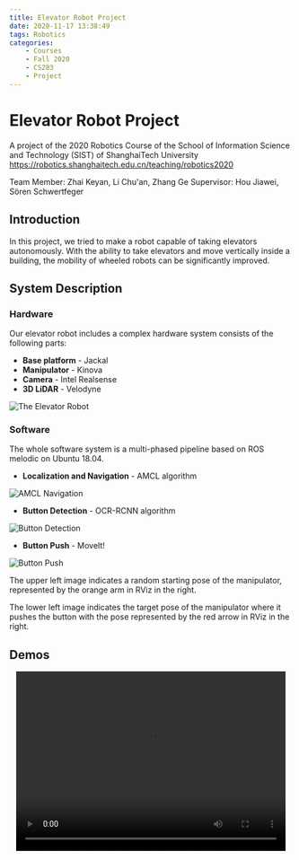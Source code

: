 ```yaml
---
title: Elevator Robot Project
date: 2020-11-17 13:38:49
tags: Robotics
categories:
    - Courses
    - Fall 2020
    - CS283
    - Project
---
```


# Elevator Robot Project

A project of the 2020 Robotics Course of the School of Information Science and Technology (SIST) of ShanghaiTech University
<https://robotics.shanghaitech.edu.cn/teaching/robotics2020>

Team Member: Zhai Keyan, Li Chu'an, Zhang Ge
Supervisor: Hou Jiawei, Sören Schwertfeger

## Introduction

In this project, we tried to make a robot capable of taking elevators autonomously. With the ability to take elevators and move vertically inside a building, the mobility of wheeled robots can be significantly improved.

## System Description

### Hardware

Our elevator robot includes a complex hardware system consists of the following parts:

* **Base platform** - Jackal
* **Manipulator** - Kinova
* **Camera** - Intel Realsense
* **3D LiDAR** - Velodyne

![The Elevator Robot](Elevator_Robot.JPG)

### Software

The whole software system is a multi-phased pipeline based on ROS melodic on Ubuntu 18.04.

* **Localization and Navigation** - AMCL algorithm

![AMCL Navigation](Navi.png)

* **Button Detection** - OCR-RCNN algorithm

![Button Detection](Button_Detect.JPG)

* **Button Push** - MoveIt!

![Button Push](Button_Push.jpg)

The upper left image indicates a random starting pose of the manipulator, represented by the orange arm in RViz in the right.

The lower left image indicates the target pose of the manipulator where it pushes the button with the pose represented by the red arrow in RViz in the right.

## Demos

<p align="center"><video width="480" height="320" controls>
<source src="elevator.mp4"></video></p>